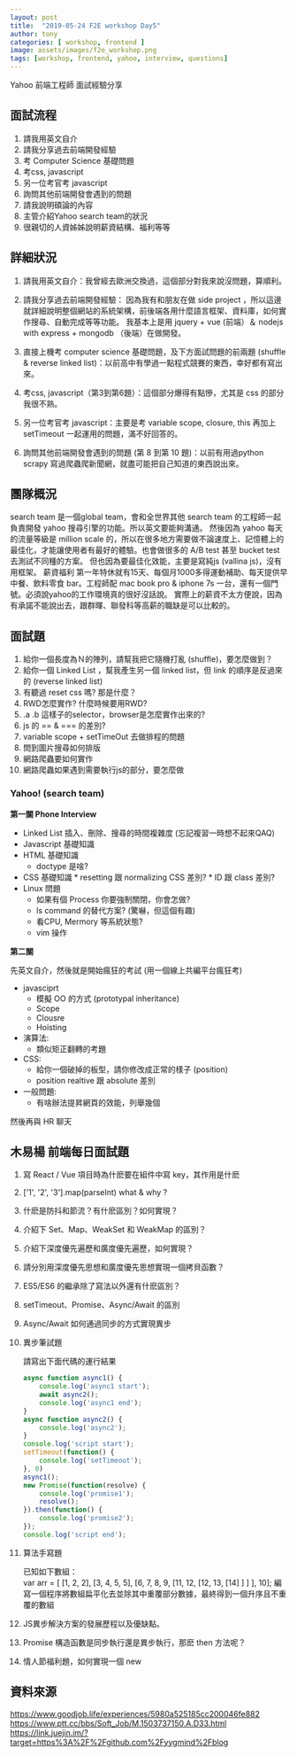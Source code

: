 ```yaml
---
layout: post
title:  "2019-05-24 F2E workshop Day5"
author: tony
categories: [ workshop, frontend ]
image: assets/images/f2e_workshop.png
tags: [workshop, frontend, yahoo, interview, questions]
---
```

Yahoo 前端工程師 面試經驗分享

## 面試流程
1. 請我用英文自介
2. 請我分享過去前端開發經驗
3. 考 Computer Science 基礎問題
4. 考css, javascript
5. 另一位考官考 javascript
6. 詢問其他前端開發會遇到的問題
7. 請我說明碩論的內容
8. 主管介紹Yahoo search team的狀況
9. 很親切的人資姊姊說明薪資結構、福利等等
## 詳細狀況
1. 請我用英文自介：我曾經去歐洲交換過，這個部分對我來說沒問題，算順利。

2. 請我分享過去前端開發經驗： 因為我有和朋友在做 side project ，所以這邊就詳細說明整個網站的系統架構，前後端各用什麼語言框架、資料庫，如何實作搜尋、自動完成等等功能。 我基本上是用 jquery + vue (前端）＆ nodejs with express + mongodb （後端）在做開發。

3. 直接上機考 computer science 基礎問題，及下方面試問題的前兩題 (shuffle & reverse linked list)：以前高中有學過一點程式競賽的東西，幸好都有寫出來。

4. 考css, javascript（第3到第6題）：這個部分爆得有點慘，尤其是 css 的部分我很不熟。

5. 另一位考官考 javascript：主要是考 variable scope, closure, this 再加上 setTimeout 一起運用的問題，滿不好回答的。

6. 詢問其他前端開發會遇到的問題 (第 8 到第 10 題)：以前有用過python scrapy 寫過爬蟲爬新聞網，就盡可能把自己知道的東西說出來。
## 團隊概況
search team 是一個global team，會和全世界其他 search team 的工程師一起負責開發 yahoo 搜尋引擎的功能。所以英文要能夠溝通。
然後因為 yahoo 每天的流量等級是 million scale 的，所以在很多地方需要做不論速度上、記憶體上的最佳化，才能讓使用者有最好的體驗。也會做很多的 A/B test 甚至 bucket test 去測試不同種的方案。
但也因為要最佳化效能，主要是寫純js (vallina js)，沒有用框架。
薪資福利
第一年特休就有15天、每個月1000多得運動補助、每天提供早中餐、飲料零食 bar。工程師配 mac book pro & iphone 7s 一台，還有一個門號。必須說yahoo的工作環境真的很好沒話說。
實際上的薪資不太方便說，因為有承諾不能說出去，跟群暉、聯發科等高薪的職缺是可以比較的。
## 面試題
1. 給你一個長度為Ｎ的陣列，請幫我把它隨機打亂 (shuffle)，要怎麼做到？
2. 給你一個 Linked List ，幫我產生另一個 linked list，但 link 的順序是反過來的 (reverse linked list)
3. 有聽過 reset css 嗎? 那是什麼？
4. RWD怎麼實作? 什麼時候要用RWD?
5. .a .b 這樣子的selector，browser是怎麼實作出來的?
6. js 的 == & === 的差別?
7. variable scope + setTimeOut 去做排程的問題
8. 問到圖片搜尋如何排版
9. 網路爬蟲要如何實作
10. 網路爬蟲如果遇到需要執行js的部分，要怎麼做

### Yahoo!  (search team)
**第一關 Phone Interview**
* Linked List 插入、刪除、搜尋的時間複雜度 (忘記複習一時想不起來QAQ)
* Javascript 基礎知識
* HTML 基礎知識
    * doctype 是啥?
* CSS 基礎知識
      *  resetting 跟 normalizing CSS 差別?
      *  ID 跟 class 差別?
* Linux 問題
     * 如果有個 Process 你要強制關閉，你會怎做?
    * ls command 的替代方案? (驚嚇，但這個有趣)
     * 看CPU, Mermory 等系統狀態?
     * vim 操作

**第二關**

先英文自介，然後就是開始瘋狂的考試 (用一個線上共編平台瘋狂考)

* javasciprt
    * 模擬 OO 的方式 (prototypal inheritance)
   * Scope
    * Clousre
     * Hoisting
* 演算法:
    * 類似矩正翻轉的考題
* CSS:
  * 給你一個破掉的板型，請你修改成正常的樣子 (position)
  * position realtive 跟 absolute 差別
* 一般問題:
  * 有啥辦法提昇網頁的效能，列舉幾個

然後再與 HR 聊天

## 木易楊 前端每日面試題
1. 寫 React / Vue 項目時為什麽要在組件中寫 key，其作用是什麽  
2. ['1', '2', '3'].map(parseInt) what & why ?
3. 什麽是防抖和節流？有什麽區別？如何實現？
4. 介紹下 Set、Map、WeakSet 和 WeakMap 的區別？
5. 介紹下深度優先遍歷和廣度優先遍歷，如何實現？
6. 請分別用深度優先思想和廣度優先思想實現一個拷貝函數？
7. ES5/ES6 的繼承除了寫法以外還有什麽區別？
8. setTimeout、Promise、Async/Await 的區別
9. Async/Await 如何通過同步的方式實現異步
10. 異步筆試題
    
    請寫出下面代碼的運行結果
    ```javascript
    async function async1() {
        console.log('async1 start');
        await async2();
        console.log('async1 end');
    }
    async function async2() {
        console.log('async2');
    }
    console.log('script start');
    setTimeout(function() {
        console.log('setTimeout');
    }, 0)
    async1();
    new Promise(function(resolve) {
        console.log('promise1');
        resolve();
    }).then(function() {
        console.log('promise2');
    });
    console.log('script end');
    ```

11. 算法手寫題

    已知如下數組：  
    var arr = [ [1, 2, 2], [3, 4, 5, 5], [6, 7, 8, 9, [11, 12, [12, 13, [14] ] ] ], 10];
    編寫一個程序將數組扁平化去並除其中重覆部分數據，最終得到一個升序且不重覆的數組

12. JS異步解決方案的發展歷程以及優缺點。
13. Promise 構造函數是同步執行還是異步執行，那麽 then 方法呢？
14. 情人節福利題，如何實現一個 new

## 資料來源
https://www.goodjob.life/experiences/5980a525185cc200046fe882
https://www.ptt.cc/bbs/Soft_Job/M.1503737150.A.D33.html
https://link.juejin.im/?target=https%3A%2F%2Fgithub.com%2Fyygmind%2Fblog

